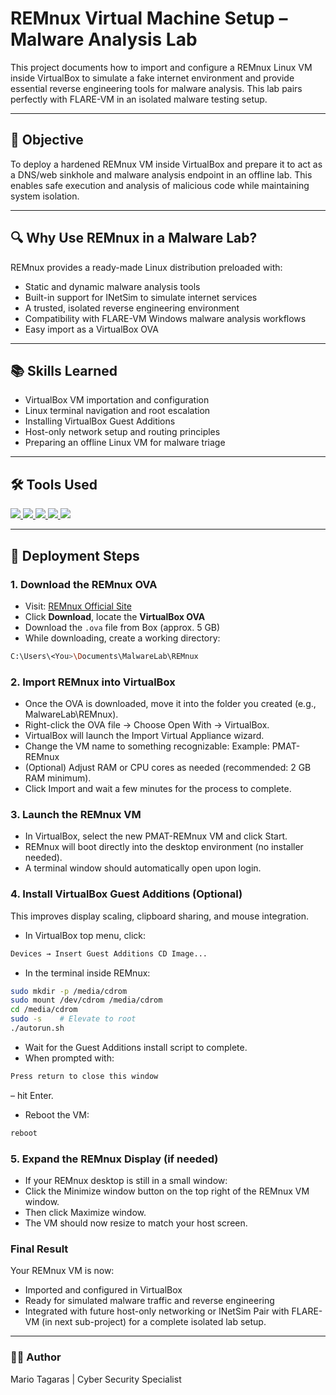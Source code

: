 # REMnux Virtual Machine Setup – Malware Analysis Lab  
This project documents how to import and configure a REMnux Linux VM inside VirtualBox to simulate a fake internet environment and provide essential reverse engineering tools for malware analysis. This lab pairs perfectly with FLARE-VM in an isolated malware testing setup.

---

## 🎯 Objective  
To deploy a hardened REMnux VM inside VirtualBox and prepare it to act as a DNS/web sinkhole and malware analysis endpoint in an offline lab. This enables safe execution and analysis of malicious code while maintaining system isolation.

---

## 🔍 Why Use REMnux in a Malware Lab?  
REMnux provides a ready-made Linux distribution preloaded with:
- Static and dynamic malware analysis tools  
- Built-in support for INetSim to simulate internet services  
- A trusted, isolated reverse engineering environment  
- Compatibility with FLARE-VM Windows malware analysis workflows  
- Easy import as a VirtualBox OVA

---

## 📚 Skills Learned  
- VirtualBox VM importation and configuration  
- Linux terminal navigation and root escalation  
- Installing VirtualBox Guest Additions  
- Host-only network setup and routing principles  
- Preparing an offline Linux VM for malware triage  

---

## 🛠️ Tools Used
<div>
  <a href="https://www.virtualbox.org/" target="_blank">
    <img src="https://img.shields.io/badge/-VirtualBox-183A61?style=for-the-badge&logo=VirtualBox&logoColor=white"/>
  </a>
  <a href="https://remnux.org/" target="_blank">
    <img src="https://img.shields.io/badge/-REMnux-cc0000?style=for-the-badge"/>
  </a>
  <a href="https://www.inetsim.org/" target="_blank">
    <img src="https://img.shields.io/badge/-INetSim-darkblue?style=for-the-badge"/>
  </a>
  <a href="https://ubuntu.com/" target="_blank">
    <img src="https://img.shields.io/badge/-Ubuntu-E95420?style=for-the-badge&logo=Ubuntu&logoColor=white"/>
  </a>
  <a href="https://man7.org/linux/man-pages/man1/bash.1.html" target="_blank">
    <img src="https://img.shields.io/badge/-Linux Terminal-black?style=for-the-badge"/>
  </a>
</div>


---

## 📝 Deployment Steps  

### 1. Download the REMnux OVA  
- Visit: [REMnux Official Site](https://remnux.org)  
- Click **Download**, locate the **VirtualBox OVA**  
- Download the `.ova` file from Box (approx. 5 GB)  
- While downloading, create a working directory:
```bash
C:\Users\<You>\Documents\MalwareLab\REMnux
```

### 2. Import REMnux into VirtualBox
- Once the OVA is downloaded, move it into the folder you created (e.g., MalwareLab\REMnux).
- Right-click the OVA file → Choose Open With → VirtualBox.
- VirtualBox will launch the Import Virtual Appliance wizard.
- Change the VM name to something recognizable:
Example: PMAT-REMnux
- (Optional) Adjust RAM or CPU cores as needed (recommended: 2 GB RAM minimum).
- Click Import and wait a few minutes for the process to complete.

### 3. Launch the REMnux VM
- In VirtualBox, select the new PMAT-REMnux VM and click Start.
- REMnux will boot directly into the desktop environment (no installer needed).
- A terminal window should automatically open upon login.

### 4. Install VirtualBox Guest Additions (Optional)
This improves display scaling, clipboard sharing, and mouse integration.
- In VirtualBox top menu, click:
```bash
Devices → Insert Guest Additions CD Image...
```
- In the terminal inside REMnux:
```bash
sudo mkdir -p /media/cdrom
sudo mount /dev/cdrom /media/cdrom
cd /media/cdrom
sudo -s    # Elevate to root
./autorun.sh
```
- Wait for the Guest Additions install script to complete.
- When prompted with:
```bash
Press return to close this window
```
– hit Enter.
- Reboot the VM:
```bash
reboot
```

### 5. Expand the REMnux Display (if needed)
- If your REMnux desktop is still in a small window:
- Click the Minimize window button on the top right of the REMnux VM window.
- Then click Maximize window.
- The VM should now resize to match your host screen.

### Final Result
Your REMnux VM is now:
- Imported and configured in VirtualBox
- Ready for simulated malware traffic and reverse engineering
- Integrated with future host-only networking or INetSim
Pair with FLARE-VM (in next sub-project) for a complete isolated lab setup.

---

### 👨‍💻 Author
Mario Tagaras | Cyber Security Specialist



